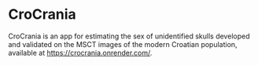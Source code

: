 # CroCrania
CroCrania is an app for estimating the sex of unidentified skulls developed and validated on the MSCT images of the modern Croatian population, available at https://crocrania.onrender.com/. 
